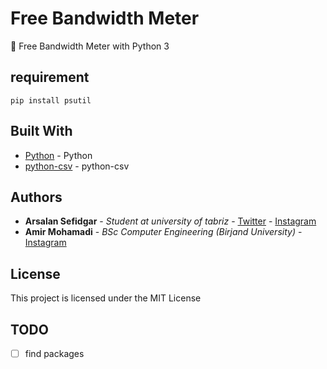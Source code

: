 # Free Bandwidth Meter

:rocket: Free Bandwidth Meter with Python 3

## requirement

```
pip install psutil
```

## Built With

* [Python](https://www.python.org/) - Python
* [python-csv](https://realpython.com/python-csv/) - python-csv


## Authors

* **Arsalan Sefidgar** - *Student at university of tabriz* - [Twitter](https://twitter.com/arsalanse) - [Instagram](https://www.instagram.com/arsalanse/)
* **Amir Mohamadi** - *BSc Computer Engineering (Birjand University)* - [Instagram](https://www.instagram.com/amiremohamadi/)

## License

This project is licensed under the MIT License

## TODO

- [ ] find packages
